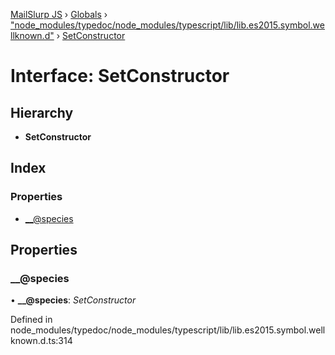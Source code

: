 [MailSlurp JS](../README.md) › [Globals](../globals.md) › ["node_modules/typedoc/node_modules/typescript/lib/lib.es2015.symbol.wellknown.d"](../modules/_node_modules_typedoc_node_modules_typescript_lib_lib_es2015_symbol_wellknown_d_.md) › [SetConstructor](_node_modules_typedoc_node_modules_typescript_lib_lib_es2015_symbol_wellknown_d_.setconstructor.md)

# Interface: SetConstructor

## Hierarchy

* **SetConstructor**

## Index

### Properties

* [__@species](_node_modules_typedoc_node_modules_typescript_lib_lib_es2015_symbol_wellknown_d_.setconstructor.md#__@species)

## Properties

###  __@species

• **__@species**: *SetConstructor*

Defined in node_modules/typedoc/node_modules/typescript/lib/lib.es2015.symbol.wellknown.d.ts:314

